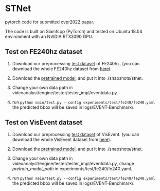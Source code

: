 # STNet
pytorch code for submitted cvpr2022 papar.

The code is built on Siamfcpp (PyTorch) and tested on Ubuntu 18.04 environment with an NVIDIA RTX3090 GPU.

##  Test on FE240hz dataset
1. Download our preprocessing [test dataset](https://drive.google.com/drive/folders/1pNY8kahrof9l9zCw7TtXY4RhvJ4GGx37?usp=sharing) of FE240hz. (you can download the whole FE240hz dataset from [here](https://zhangjiqing.com/publication/iccv21_fe108_tracking/)).

2. Download the [pretrained model](https://drive.google.com/file/d/1xD-d24TRoMHRAQKIxE7CxMhI2UffSiUG/view?usp=sharing), and put it into ./snapshots/stnet.

3. Change your own data path in videoanalyst/engine/tester/tester_impl/eventdata.py.

4. run ``` python main/test.py --config experiments/test/fe240/fe240.yaml ``` the predicted bbox will be saved in logs/EVENT-Benchmark/. 

##  Test on VisEvent dataset
1. Download our preprocessing [test dataset](https://drive.google.com/drive/folders/1nrHaJysllPOq0VxA1p-Q-4WOr6IVrqO-?usp=sharing) of VisEvent. (you can download the whole VisEvent dataset from [here](https://github.com/wangxiao5791509/VisEvent_SOT_Benchmark)).

2. Download the [pretrained model](https://drive.google.com/file/d/17eA45v3XH14qkE5HrAfGc4fcVMUWIEYD/view?usp=sharing), and put it into ./snapshots/stnet.

3. Change your own data path in videoanalyst/engine/tester/tester_impl/eventdata.py, change  _pretrain_model_path_ in experiments/test/fe240/fe240.yaml.

4. run ``` python main/test.py --config experiments/test/fe240/fe240.yaml ``` the predicted bbox will be saved in logs/EVENT-Benchmark/. 
